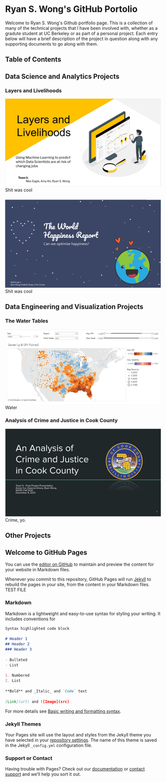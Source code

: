 # Ryan S. Wong's GitHub Portolio

Welcome to Ryan S. Wong's Github portfolio page. This is a collection of many of the technical projects that I have been involved with, whether as a gradute student at UC Berkeley or as part of a personal project. Each entry below will have a brief description of the project in question along with any supporting documents to go along with them.

## Table of Contents

## Data Science and Analytics Projects

### Layers and Livelihoods
![Layers and Livelihoods Presentation Picture](/images/layers-and-livelihoods-presentation.JPG)
Shit was cool

### 
![Can We Optimize Happiness Presentation Picture](/images/can-we-optimize-happiness-presentation.JPG)
Shit was cool

## Data Engineering and Visualization Projects

### The Water Tables
![Precipitation and Drought Severity Visualization Picture](/images/precipitation-and-drought-severity-pic.JPG)
Water

### Analysis of Crime and Justice in Cook County
![Crime and Justice Presentation Picture](/images/crime_and_justice_pic.JPG)
Crime, yo.

## Other Projects



## Welcome to GitHub Pages

You can use the [editor on GitHub](https://github.com/ColStaR/ColStaR.github.io/edit/main/README.md) to maintain and preview the content for your website in Markdown files.

Whenever you commit to this repository, GitHub Pages will run [Jekyll](https://jekyllrb.com/) to rebuild the pages in your site, from the content in your Markdown files.
TEST FILE

### Markdown

Markdown is a lightweight and easy-to-use syntax for styling your writing. It includes conventions for

```markdown
Syntax highlighted code block

# Header 1
## Header 2
### Header 3

- Bulleted
- List

1. Numbered
2. List

**Bold** and _Italic_ and `Code` text

[Link](url) and ![Image](src)
```

For more details see [Basic writing and formatting syntax](https://docs.github.com/en/github/writing-on-github/getting-started-with-writing-and-formatting-on-github/basic-writing-and-formatting-syntax).

### Jekyll Themes

Your Pages site will use the layout and styles from the Jekyll theme you have selected in your [repository settings](https://github.com/ColStaR/ColStaR.github.io/settings/pages). The name of this theme is saved in the Jekyll `_config.yml` configuration file.

### Support or Contact

Having trouble with Pages? Check out our [documentation](https://docs.github.com/categories/github-pages-basics/) or [contact support](https://support.github.com/contact) and we’ll help you sort it out.
